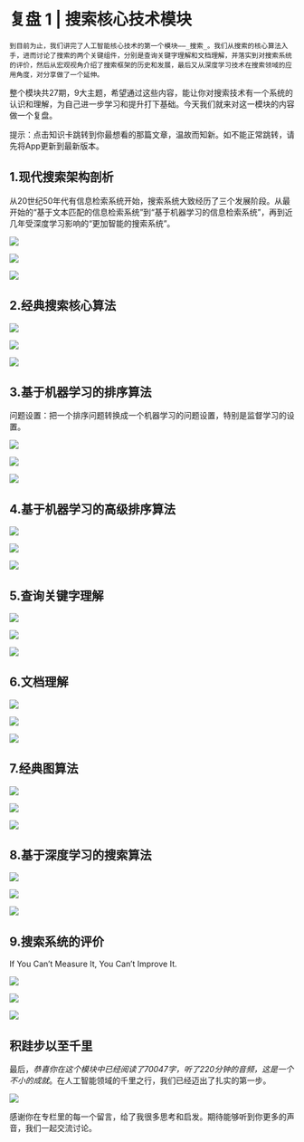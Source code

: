# 复盘 1 | 搜索核心技术模块

    到目前为止，我们讲完了人工智能核心技术的第一个模块——_搜索_。我们从搜索的核心算法入手，进而讨论了搜索的两个关键组件，分别是查询关键字理解和文档理解，并落实到对搜索系统的评价，然后从宏观视角介绍了搜索框架的历史和发展，最后又从深度学习技术在搜索领域的应用角度，对分享做了一个延伸。

整个模块共27期，9大主题，希望通过这些内容，能让你对搜索技术有一个系统的认识和理解，为自己进一步学习和提升打下基础。今天我们就来对这一模块的内容做一个复盘。

提示：点击知识卡跳转到你最想看的那篇文章，温故而知新。如不能正常跳转，请先将App更新到最新版本。

## 1.现代搜索架构剖析

从20世纪50年代有信息检索系统开始，搜索系统大致经历了三个发展阶段。从最开始的“基于文本匹配的信息检索系统”到“基于机器学习的信息检索系统”，再到近几年受深度学习影响的“更加智能的搜索系统”。

[![](https://static001.geekbang.org/resource/image/7b/07/7b421403d2398604e4115bee4df25707.png)](https://time.geekbang.org/column/article/1702)

[![](https://static001.geekbang.org/resource/image/45/0d/458e60fc7255a359bc31a73a0f70b30d.png)](https://time.geekbang.org/column/article/1762)

[![](https://static001.geekbang.org/resource/image/db/a4/dbc32bbdc558aac10c40144f318a9ba4.png)](https://time.geekbang.org/column/article/1821)

## 2.经典搜索核心算法

[![](https://static001.geekbang.org/resource/image/f4/5e/f489afcf01a5ffb8aeb801899436325e.png)](https://time.geekbang.org/column/article/822)

[![](https://static001.geekbang.org/resource/image/01/98/01a7ce8bc679bc75e414b3a5c8e04698.png)](https://time.geekbang.org/column/article/828)

[![](https://static001.geekbang.org/resource/image/21/b6/218e2118d860c7b342076e5fda049cb6.png)](https://time.geekbang.org/column/article/830)

## 3.基于机器学习的排序算法

问题设置：把一个排序问题转换成一个机器学习的问题设置，特别是监督学习的设置。

[![](https://static001.geekbang.org/resource/image/e4/b9/e48e5413055da8fd441d7781ff9801b9.png)](https://time.geekbang.org/column/article/949)

[![](https://static001.geekbang.org/resource/image/fe/74/fe1844e1de5f9f34af2e4a842ac3aa74.png)](https://time.geekbang.org/column/article/950)

[![](https://static001.geekbang.org/resource/image/9b/00/9b087c4f672314639e1bcd572f8c4000.png)](https://time.geekbang.org/column/article/952)

## 4.基于机器学习的高级排序算法

[![](https://static001.geekbang.org/resource/image/70/91/70d53c45a87711e1b1b441bec1753591.png)](https://time.geekbang.org/column/article/2026)

[![](https://static001.geekbang.org/resource/image/0c/32/0cfd58acbe692fc437f6ce3a35092e32.png)](https://time.geekbang.org/column/article/2052)

[![](https://static001.geekbang.org/resource/image/51/6b/517840c53b3d0e7cd2abc487da578d6b.png)](https://time.geekbang.org/column/article/2099)

## 5.查询关键字理解

[![](https://static001.geekbang.org/resource/image/fb/43/fb7cbfccb622be4515e7450b182a3443.png)](https://time.geekbang.org/column/article/1077)

[![](https://static001.geekbang.org/resource/image/5c/03/5c14df7301b5e41186ec4a469b670c03.png)](https://time.geekbang.org/column/article/1079)

[![](https://static001.geekbang.org/resource/image/1a/10/1a6766670e0a62feb367f285afaebc10.png)](https://time.geekbang.org/column/article/1081)

## 6.文档理解

[![](https://static001.geekbang.org/resource/image/0a/44/0a290fe14835b5873e9c96f97c4bd944.png)](https://time.geekbang.org/column/article/1448)

[![](https://static001.geekbang.org/resource/image/e6/52/e6cee91bb08cd53231417fb31ab2a252.png)](https://time.geekbang.org/column/article/1449)

[![](https://static001.geekbang.org/resource/image/bc/0f/bc47227d10463309cf61c49d1bf9e20f.png)](https://time.geekbang.org/column/article/1450)

## 7.经典图算法

[![](https://static001.geekbang.org/resource/image/b8/0e/b82b17813fabd3f5f4122cd28f90fc0e.png)](https://time.geekbang.org/column/article/1883)

[![](https://static001.geekbang.org/resource/image/3c/75/3c7b084e04691a127d3ccbb6e44d3a75.png)](https://time.geekbang.org/column/article/1938)

[![](https://static001.geekbang.org/resource/image/37/63/37c944d1604e9fc3403af4d6b1e1da63.png)](https://time.geekbang.org/column/article/1940)

## 8.基于深度学习的搜索算法

[![](https://static001.geekbang.org/resource/image/7b/79/7bf8ff71d180de4f595492d4814f1b79.png)](https://time.geekbang.org/column/article/2297)

[![](https://static001.geekbang.org/resource/image/ff/0a/ff66c775018198c8dbf53522b2cfd00a.png)](https://time.geekbang.org/column/article/2298)

[![](https://static001.geekbang.org/resource/image/51/e7/51e5337043a69b3cdfe3a19eba2466e7.png)](https://time.geekbang.org/column/article/2332)

## 9.搜索系统的评价

If You Can’t Measure It, You Can’t Improve It.

[![](https://static001.geekbang.org/resource/image/3f/d3/3f60f5a72923c2ac414952330be920d3.png)](https://time.geekbang.org/column/article/1296)

[![](https://static001.geekbang.org/resource/image/5a/54/5a3beafeeaae0b85ab37188763349e54.png)](https://time.geekbang.org/column/article/1299)

[![](https://static001.geekbang.org/resource/image/82/3a/827f32f8bfed0874f9cb12775e6c193a.png)](https://time.geekbang.org/column/article/1300)

## 积跬步以至千里

最后，_恭喜你在这个模块中已经阅读了70047字，听了220分钟的音频，这是一个不小的成就_。在人工智能领域的千里之行，我们已经迈出了扎实的第一步。

![](https://static001.geekbang.org/resource/image/fe/d1/fef59e0cf354d51287e3b3d5d360c0d1.png)

感谢你在专栏里的每一个留言，给了我很多思考和启发。期待能够听到你更多的声音，我们一起交流讨论。
    